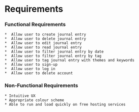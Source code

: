 # Requirements 

### Functional Requirements 
    
    *  Allow user to create journal entry
    *  Allow user to delete journal entry
    *  Allow user to edit journal entry
    *  Allow user to read journal entry
    *  Allow user to filter journal entry by date
    *  Allow user to filter journal entry by tag
    *  Allow user to tag journal entry with themes and keywords
    *  Allow user to sign-up
    *  Allow user to log in 
    *  Allow user to delete account
  
### Non-Functional Requirements 

    * Intuitive UX
    * Appropriate colour scheme
    * Able to run and load quickly on free hosting services